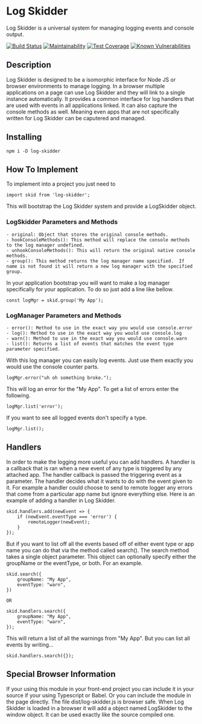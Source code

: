 # Log Skidder

Log Skidder is a universal system for managing logging events and console output.

[![Build Status](https://travis-ci.org/BadOPCode/log-skidder.svg?branch=master)](https://travis-ci.org/BadOPCode/log-skidder)
[![Maintainability](https://api.codeclimate.com/v1/badges/c350ca6004d344744fa3/maintainability)](https://codeclimate.com/github/BadOPCode/log-skidder/maintainability)
[![Test Coverage](https://api.codeclimate.com/v1/badges/c350ca6004d344744fa3/test_coverage)](https://codeclimate.com/github/BadOPCode/log-skidder/test_coverage) 
[![Known Vulnerabilities](https://snyk.io/test/github/BadOPCode/log-skidder/badge.svg)](https://snyk.io/test/github/BadOPCode/log-skidder)

## Description

Log Skidder is designed to be a isomorphic interface for Node JS or browser environments to manage logging.
In a browser multiple applications on a page can use Log Skidder and they will link to a single instance automatically. It provides a common interface for log handlers that are used with events in all applications linked.
It can also capture the console methods as well.  Meaning even apps that are not specifically written for Log Skidder can be caputered and managed.


## Installing

```npm i -D log-skidder```


## How To Implement

To implement into a project you just need to

```
import skid from 'log-skidder';
```

This will bootstrap the Log Skidder system and provide a LogSkidder object.

### LogSkidder Parameters and Methods
    - original: Object that stores the original console methods.
    - hookConsoleMethods(): This method will replace the console methods to the log manager undefined.
    - unhookConsoleMethods(): This will return the original native console methods.
    - group(): This method returns the log manager name specified.  If name is not found it will return a new log manager with the specified group.

In your application bootstrap you will want to make a log manager specifically for your application. To do so just add a line like bellow.

```
const logMgr = skid.group('My App');
```

### LogManager Parameters and Methods
    - error(): Method to use in the exact way you would use console.error
    - log(): Method to use in the exact way you would use console.log
    - warn(): Method to use in the exact way you would use console.warn
    - list(): Returns a list of events that matches the event type parameter specified.

With this log manager you can easily log events. Just use them exactly you would use the console counter parts.
```
logMgr.error("uh oh something broke.");
```
This will log an error for the "My App".  To get a list of errors enter the following.
```
logMgr.list('error');
```
If you want to see all logged events don't specify a type.
```
logMgr.list();
```


## Handlers

In order to make the logging more useful you can add handlers.  A handler is a callback that is ran when a new event of any type is triggered by any attached app.  The handler callback is passed the triggering event as a parameter.
The handler decides what it wants to do with the event given to it.  For example a handler could choose to send to remote logger any errors that come from a particular app name but ignore everything else.
Here is an example of adding a handler in Log Skidder.
```
skid.handlers.add(newEvent => {
    if (newEvent.eventType === 'error') {
        remoteLogger(newEvent);
    }
});
```
But if you want to list off all the events based off of either event type or app name you can do that via the method called search().  The search method takes a single object parameter.  This object can optionally specify either the groupName or the eventType, or both. For an example.
```
skid.search({
    groupName: "My App",
    eventType: "warn",
})

OR

skid.handlers.search({
    groupName: "My App",
    eventType: "warn",
});
```
This will return a list of all the warnings from "My App".  But you can list all events by writing...
```
skid.handlers.search({});
```


## Special Browser Information

If your using this module in your front-end project you can include it in your source if your using Typescript or Babel. Or you can include the module in the page directly. The file dist/log-skidder.js is browser safe.
When Log Skidder is loaded in a browser it will add a object named LogSkidder to the window object.  It can be used exactly like the source compiled one.
